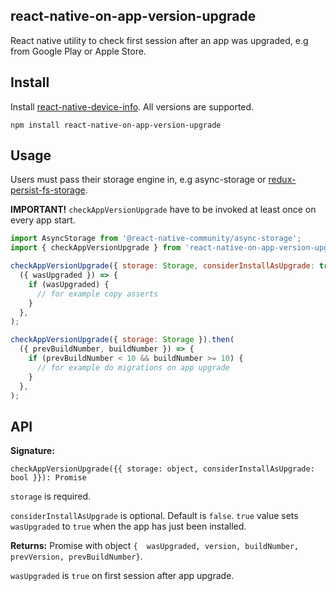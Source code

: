 ## react-native-on-app-version-upgrade 
React native utility to check first session after an app was upgraded, e.g from Google Play
or Apple Store.
## Install
Install [react-native-device-info](https://github.com/react-native-community/,eact-native-device-info). All versions are supported.

```
npm install react-native-on-app-version-upgrade
```
## Usage
Users must pass their storage engine in, e.g async-storage or [redux-persist-fs-storage](https://github.com/leethree/redux-persist-fs-storage).

**IMPORTANT!** `checkAppVersionUpgrade` have to be invoked at least once on every app start. 
```js
import AsyncStorage from '@react-native-community/async-storage';
import { checkAppVersionUpgrade } from 'react-native-on-app-version-upgrade';

checkAppVersionUpgrade({ storage: Storage, considerInstallAsUpgrade: true }).then(
  ({ wasUpgraded }) => {
    if (wasUpgraded) {
      // for example copy asserts
    }
  },
);

checkAppVersionUpgrade({ storage: Storage }).then(
  ({ prevBuildNumber, buildNumber }) => {
    if (prevBuildNumber < 10 && buildNumber >= 10) {
      // for example do migrations on app upgrade
    }
  },
);
```
## API
**Signature:**

`checkAppVersionUpgrade({{ storage: object, considerInstallAsUpgrade: bool }}): Promise`

`storage` is required.

`considerInstallAsUpgrade` is optional. Default is `false`. `true` value sets
`wasUpgraded` to `true`  when the app has just been installed. 


**Returns:** Promise with object 
`{  wasUpgraded,
    version,
    buildNumber,
    prevVersion,
    prevBuildNumber}`.
    
`wasUpgraded` is `true` on first session after app upgrade.

